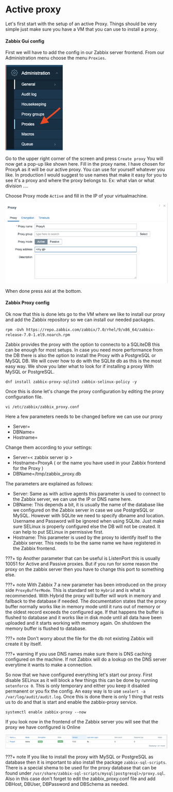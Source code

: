 # Active proxy


Let's first start with the setup of an active Proxy.
Things should be very simple just make sure you have a VM that you can use to install a proxy.

#### Zabbix Gui config

First we will have to add the config in our Zabbix server frontend. From our Administration menu choose the menu ```Proxies```.

![menu-proxies](image/menu.png)

Go to the upper right corner of the screen and press ```Create proxy```
You will now get a pop-up like shown here. Fill in the proxy name. I have chosen for ProxyA as it will be our active proxy. You can use for yourself whatever you like. In production I would suggest to use names that make it easy for you to see it's a proxy and where the proxy belongs to. Ex: what vlan or what division ....

Choose Proxy mode ```Active``` and fill in the IP of your virtualmachine.

![proxya](image/proxya-config.png)

When done press ```Add``` at the bottom.


#### Zabbix Proxy config

Ok now that this is done lets go to the VM where we like to install our proxy and add the Zabbix repository so we can install our needed packages.

```
rpm -Uvh https://repo.zabbix.com/zabbix/7.0/rhel/9/x86_64/zabbix-release-7.0-1.el9.noarch.rpm
```

Zabbix provides the proxy with the option to connecto to a SQLiteDB this can be enough for most setups. In case you need more performance from the DB there is also the option to install the Proxy with a PostgreSQL or MySQL DB. We will cover how to do with the SQLite db as this is the most easy way. We show you later what to look for if installing a proxy With MySQL or PostgreSQL.


```
dnf install zabbix-proxy-sqlite3 zabbix-selinux-policy -y
```

Once this is done let's change the proxy configuration by editing the proxy configuration file.

```
vi /etc/zabbix/zabbix_proxy.conf
```
Here a few parameters needs to be changed before we can use our proxy

- Server=
- DBName=
- Hostname=

Change them according to your settings:

- Server=< zabbix server ip >
- Hostname=ProxyA ( or the name you have used in your Zabbix frontend for the Proxy )
- DBName=/tmp/zabbix_proxy.db

The parameters are explained as follows:

- Server: Same as with active agents this parameter is used to connect to the Zabbix server, we can use the IP or DNS name here.
- DBName: This depends a bit, it is usually the name of the database like we configured on the Zabbix server in case we use PostgreSQL or MySQL. However with SQLite we need to specify dbname and location.
          Username and Password will be ignored when using SQLite. Just make sure SELinux is properly configured else the DB will not be created. It can help to put SELinux in permissive first.
- Hostname: This parameter is used by the proxy to identify itself to the Zabbix server. This needs to be the same name we have registered in the Zabbix frontend.

???+ tip
    Another parameter that can be useful is ListenPort this is usually 10051 for Active and Passive proxies. But if you run for some reason the proxy on the zabbix server then you have to change this port to something else.

???+ note
    With Zabbix 7 a new parameter has been introduced on the proxy side ```ProxyBufferMode```. This is standard set to ```Hybrid``` and is what is recommended. With Hybrid the proxy will buffer will work in memory and fallback to the database if needed.
    The documentation states that the proxy buffer normally works like in memory mode until it runs out of memory or the oldest record exceeds the configured age. If that happens the buffer is flushed
    to database and it works like in disk mode until all data have been uploaded and it starts working with memory again. On shutdown the memory buffer is flushed to database.

???+ note
    Don't worry about the file for the db not existing Zabbix will create it by itself.

???+ warning
    If you use DNS names make sure there is DNS caching configured on the machine. If not Zabbix will do a lookup on the DNS server everytime it wants to make a connection.


So now that we have configured everything let's start our proxy. First disable SELinux as it will block a few things this can be done by running ```setenforce 0```. This is only temporary and either you keep it disabled permanent or you fix the config.
An easy way is to use ```sealert -a /var/log/audit/audit.log```.
Once this is done there is only 1 thing that rests us to do and that is start and enable the zabbix-proxy service.

```
systemctl enable zabbix-proxy --now
```

If you look now in the frontend of the Zabbix server you will see that the proxy we have configured is Online

![proxy active](image/ProxyA-active.png)


???+ note
    If you like to install the proxy with MySQL or PostgreSQL as database then it is important to also install the package ```zabbix-sql-scripts```. There is a special shema to be used for the proxy database that can be found under ```/usr/share/zabbix-sql-scripts/mysql|postgresql>/proxy.sql```.
    Also in this case don't forget to edit the zabbix_proxy.conf file and add DBHost, DBUser, DBPassword and DBSchema as needed.

